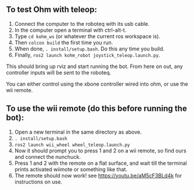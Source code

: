 ## To test Ohm with teleop:
1. Connect the computer to the roboteq with its usb cable.
2. In the computer open a terminal with ctrl-alt-t.
3. Type `cd kohm_ws` (or whatever the current ros workspace is).
4. Then `colcon build` the first time you run.
5. When done, `. install/setup.bash`. Do this any time you build.
6. Finally, `ros2 launch kohm_robot joystick_teleop.launch.py`.

This should bring up rviz and start running the bot. From here on out, any controller inputs will be sent to the roboteq.

You can either control using the xbone controller wired into ohm, or use the wii remote.

## To use the wii remote (do this before running the bot):
1. Open a new terminal in the same directory as above.
2. `. install/setup.bash`
3. `ros2 launch wii_wheel wheel_teleop.launch.py`
4. Now it should prompt you to press 1 and 2 on a wii remote, so find ours and connect the nunchuck.
5. Press 1 and 2 with the remote on a flat surface, and wait till the terminal prints activated wiimote or something like that.
6. The remote should now work! see https://youtu.be/aM5cF3BLd4k for instructions on use.
